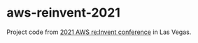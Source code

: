 # aws-reinvent-2021
Project code from <a href="https://reinvent.awsevents.com" target=_>2021 AWS re:Invent conference</a> in Las Vegas.
